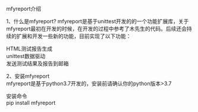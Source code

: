 mfyreport介绍

1、什么是mfyreport?
mfyreport是基于unittest开发的的一个功能扩展库，关于mfyreport最初在开发的时候，在开发的过程中参考了木先生的代码。后续还会持续的扩展和开发一些新的功能，目前实现了以下功能：

HTML测试报告生成\
unittest数据驱动\
发送测试结果及报告到邮箱


2、安装mfyreport\
mfyreport是基于python3.7开发的，安装前请确认你的python版本>3.7

安装命令\
pip install mfyreport